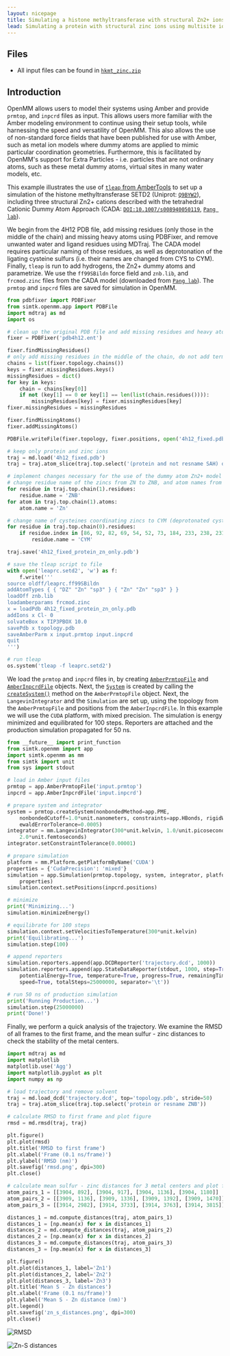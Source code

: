 ```yaml
---
layout: nicepage
title: Simulating a histone methyltransferase with structural Zn2+ ions
lead: Simulating a protein with structural zinc ions using multisite ions
---
```


## Files

* All input files can be found in [`hkmt_zinc.zip`](files/hkmt_zinc.zip)

## Introduction

OpenMM allows users to model their systems using Amber and provide `prmtop`, and `inpcrd` files as input. This allows users more familiar with the Amber modeling environment to continue using their setup tools, while harnessing the speed and versatility of OpenMM. This also allows the use of non-standard force fields that have been published for use with Amber, such as metal ion models where dummy atoms are applied to mimic particular coordination geometries. Furthermore, this is facilitated by OpenMM's support for Extra Particles - i.e. particles that are not ordinary atoms, such as these metal dummy atoms, virtual sites in many water models, etc.

This example illustrates the use of [`tleap` from AmberTools](http://ambermd.org/) to set up a simulation of the histone methyltransferase SETD2 (Uniprot: [`Q9BYW2`](http://www.uniprot.org/uniprot/Q9BYW2)), including three structural Zn2+ cations described with the tetrahedral Cationic Dummy Atom Approach (CADA: [`DOI:10.1007/s008940050119`](https://dx.doi.org/10.1007/s008940050119), [`Pang lab`](http://www.mayo.edu/research/labs/computer-aided-molecular-design/projects/zinc-protein-simulations-using-cationic-dummy-atom-cada-approach)).

We begin from the 4H12 PDB file, add missing residues (only those in the middle of the chain) and missing heavy atoms using PDBFixer, and remove unwanted water and ligand residues using MDTraj. The CADA model requires particular naming of those residues, as well as deprotonation of the ligating cysteine sulfurs (i.e. their names are changed from CYS to CYM). Finally, `tleap` is run to add hydrogens, the Zn2+ dummy atoms and parametrize. We use the `ff99SBildn` force field and `znb.lib`, and `frcmod.zinc` files from the CADA model (downloaded from [`Pang lab`](http://www.mayo.edu/research/labs/computer-aided-molecular-design/projects/zinc-protein-simulations-using-cationic-dummy-atom-cada-approach)). The `prmtop` and `inpcrd` files are saved for simulation in OpenMM.
```python
from pdbfixer import PDBFixer
from simtk.openmm.app import PDBFile
import mdtraj as md
import os

# clean up the original PDB file and add missing residues and heavy atoms
fixer = PDBFixer('pdb4h12.ent')

fixer.findMissingResidues()
# only add missing residues in the middle of the chain, do not add terminal ones
chains = list(fixer.topology.chains())
keys = fixer.missingResidues.keys()
missingResidues = dict()
for key in keys:
    chain = chains[key[0]]
    if not (key[1] == 0 or key[1] == len(list(chain.residues()))):
        missingResidues[key] = fixer.missingResidues[key]
fixer.missingResidues = missingResidues

fixer.findMissingAtoms()
fixer.addMissingAtoms()

PDBFile.writeFile(fixer.topology, fixer.positions, open('4h12_fixed.pdb', 'w'))

# keep only protein and zinc ions
traj = md.load('4h12_fixed.pdb')
traj = traj.atom_slice(traj.top.select('(protein and not resname SAH) or resname ZN'))

# implement changes necessary for the use of the dummy atom Zn2+ model
# change residue name of the zincs from ZN to ZNB, and atom names from ZN to Zn
for residue in traj.top.chain(1).residues:
    residue.name = 'ZNB'
for atom in traj.top.chain(1).atoms:
    atom.name = 'Zn'

# change name of cysteines coordinating zincs to CYM (deprotonated cysteine)
for residue in traj.top.chain(0).residues:
    if residue.index in [86, 92, 82, 69, 54, 52, 73, 184, 233, 238, 231]:
        residue.name = 'CYM'

traj.save('4h12_fixed_protein_zn_only.pdb')

# save the tleap script to file
with open('leaprc.setd2', 'w') as f:
    f.write('''
source oldff/leaprc.ff99SBildn
addAtomTypes { { "DZ" "Zn" "sp3" } { "Zn" "Zn" "sp3" } }
loadOff znb.lib
loadamberparams frcmod.zinc
x = loadPdb 4h12_fixed_protein_zn_only.pdb
addIons x Cl- 0
solvateBox x TIP3PBOX 10.0
savePdb x topology.pdb
saveAmberParm x input.prmtop input.inpcrd
quit
''')

# run tleap
os.system('tleap -f leaprc.setd2')
```
We load the `prmtop` and `inpcrd` files in, by creating [`AmberPrmtopFile`](http://docs.openmm.org/7.1.0/api-python/generated/simtk.openmm.app.amberprmtopfile.AmberPrmtopFile.html#simtk.openmm.app.amberprmtopfile.AmberPrmtopFile) and [`AmberInpcrdFile`](http://docs.openmm.org/7.1.0/api-python/generated/simtk.openmm.app.amberinpcrdfile.AmberInpcrdFile.html#simtk.openmm.app.amberinpcrdfile.AmberInpcrdFile) objects.
Next, the [`System`](http://docs.openmm.org/7.1.0/api-python/generated/simtk.openmm.openmm.System.html#simtk.openmm.openmm.System) is created by calling the [`createSystem()`](http://docs.openmm.org/7.1.0/api-python/generated/simtk.openmm.app.amberprmtopfile.AmberPrmtopFile.html#simtk.openmm.app.amberprmtopfile.AmberPrmtopFile.createSystem) method on the `AmberPrmtopFile` object. Next, the `LangevinIntegrator` and the `Simulation` are set up, using the topology from the `AmberPrmtopFile` and positions from the `AmberInpcrdFile`. In this example we will use the `CUDA` platform, with mixed precision. The simulation is energy minimized and equilibrated for 100 steps.
Reporters are attached and the production simulation propagated for 50 ns.
```python
from __future__ import print_function
from simtk.openmm import app
import simtk.openmm as mm
from simtk import unit
from sys import stdout

# load in Amber input files
prmtop = app.AmberPrmtopFile('input.prmtop')
inpcrd = app.AmberInpcrdFile('input.inpcrd')

# prepare system and integrator
system = prmtop.createSystem(nonbondedMethod=app.PME,
    nonbondedCutoff=1.0*unit.nanometers, constraints=app.HBonds, rigidWater=True,
    ewaldErrorTolerance=0.0005)
integrator = mm.LangevinIntegrator(300*unit.kelvin, 1.0/unit.picoseconds,
    2.0*unit.femtoseconds)
integrator.setConstraintTolerance(0.00001)

# prepare simulation
platform = mm.Platform.getPlatformByName('CUDA')
properties = {'CudaPrecision': 'mixed'}
simulation = app.Simulation(prmtop.topology, system, integrator, platform,
    properties)
simulation.context.setPositions(inpcrd.positions)

# minimize
print('Minimizing...')
simulation.minimizeEnergy()

# equilibrate for 100 steps
simulation.context.setVelocitiesToTemperature(300*unit.kelvin)
print('Equilibrating...')
simulation.step(100)

# append reporters
simulation.reporters.append(app.DCDReporter('trajectory.dcd', 1000))
simulation.reporters.append(app.StateDataReporter(stdout, 1000, step=True,
    potentialEnergy=True, temperature=True, progress=True, remainingTime=True,
    speed=True, totalSteps=25000000, separator='\t'))

# run 50 ns of production simulation
print('Running Production...')
simulation.step(25000000)
print('Done!')
```

Finally, we perform a quick analysis of the trajectory. We examine the RMSD of all frames to the first frame, and the mean sulfur - zinc distances to check the stability of the metal centers.

```python
import mdtraj as md
import matplotlib
matplotlib.use('Agg')
import matplotlib.pyplot as plt
import numpy as np

# load trajectory and remove solvent
traj = md.load_dcd('trajectory.dcd', top='topology.pdb', stride=50)
traj = traj.atom_slice(traj.top.select('protein or resname ZNB'))

# calculate RMSD to first frame and plot figure
rmsd = md.rmsd(traj, traj)

plt.figure()
plt.plot(rmsd)
plt.title('RMSD to first frame')
plt.xlabel('Frame (0.1 ns/frame)')
plt.ylabel('RMSD (nm)')
plt.savefig('rmsd.png', dpi=300)
plt.close()

# calculate mean sulfur - zinc distances for 3 metal centers and plot figure
atom_pairs_1 = [[3904, 892], [3904, 917], [3904, 1136], [3904, 1180]]
atom_pairs_2 = [[3909, 1136], [3909, 1336], [3909, 1392], [3909, 1470]]
atom_pairs_3 = [[3914, 2982], [3914, 3733], [3914, 3763], [3914, 3815]]

distances_1 = md.compute_distances(traj, atom_pairs_1)
distances_1 = [np.mean(x) for x in distances_1]
distances_2 = md.compute_distances(traj, atom_pairs_2)
distances_2 = [np.mean(x) for x in distances_2]
distances_3 = md.compute_distances(traj, atom_pairs_3)
distances_3 = [np.mean(x) for x in distances_3]

plt.figure()
plt.plot(distances_1, label='Zn1')
plt.plot(distances_2, label='Zn2')
plt.plot(distances_3, label='Zn3')
plt.title('Mean S - Zn distances')
plt.xlabel('Frame (0.1 ns/frame)')
plt.ylabel('Mean S - Zn distance (nm)')
plt.legend()
plt.savefig('zn_s_distances.png', dpi=300)
plt.close()
```
![RMSD](files/rmsd.png "RMSD")

![Zn-S distances](files/zn_s_distances.png "Zn-S distances")
